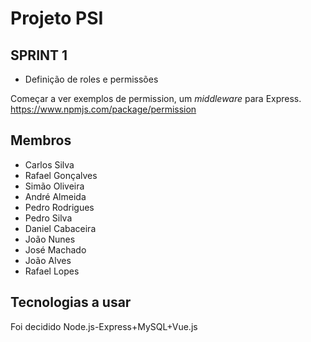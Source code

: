 # Projeto PSI
## SPRINT 1

* Definição de roles e permissões

Começar a ver exemplos de permission, um *middleware* para Express.
https://www.npmjs.com/package/permission


## Membros
* Carlos Silva
* Rafael Gonçalves
* Simão Oliveira
* André Almeida
* Pedro Rodrigues
* Pedro Silva
* Daniel Cabaceira
* João Nunes
* José Machado
* João Alves
* Rafael Lopes


## Tecnologias a usar

Foi decidido Node.js-Express+MySQL+Vue.js
